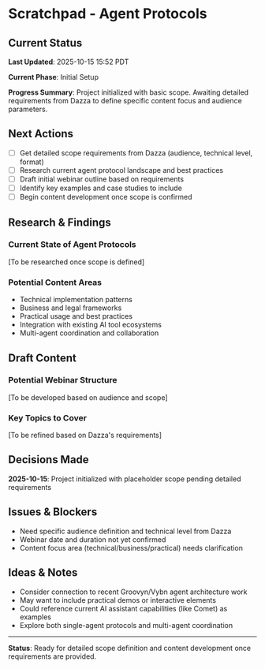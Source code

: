 # Scratchpad - Agent Protocols

## Current Status
**Last Updated**: 2025-10-15 15:52 PDT

**Current Phase**: Initial Setup

**Progress Summary**: Project initialized with basic scope. Awaiting detailed requirements from Dazza to define specific content focus and audience parameters.

## Next Actions
- [ ] Get detailed scope requirements from Dazza (audience, technical level, format)
- [ ] Research current agent protocol landscape and best practices
- [ ] Draft initial webinar outline based on requirements
- [ ] Identify key examples and case studies to include
- [ ] Begin content development once scope is confirmed

## Research & Findings
### Current State of Agent Protocols
[To be researched once scope is defined]

### Potential Content Areas
- Technical implementation patterns
- Business and legal frameworks  
- Practical usage and best practices
- Integration with existing AI tool ecosystems
- Multi-agent coordination and collaboration

## Draft Content
### Potential Webinar Structure
[To be developed based on audience and scope]

### Key Topics to Cover
[To be refined based on Dazza's requirements]

## Decisions Made
**2025-10-15**: Project initialized with placeholder scope pending detailed requirements

## Issues & Blockers
- Need specific audience definition and technical level from Dazza
- Webinar date and duration not yet confirmed
- Content focus area (technical/business/practical) needs clarification

## Ideas & Notes
- Consider connection to recent Groovyn/Vybn agent architecture work
- May want to include practical demos or interactive elements
- Could reference current AI assistant capabilities (like Comet) as examples
- Explore both single-agent protocols and multi-agent coordination

---

**Status**: Ready for detailed scope definition and content development once requirements are provided.